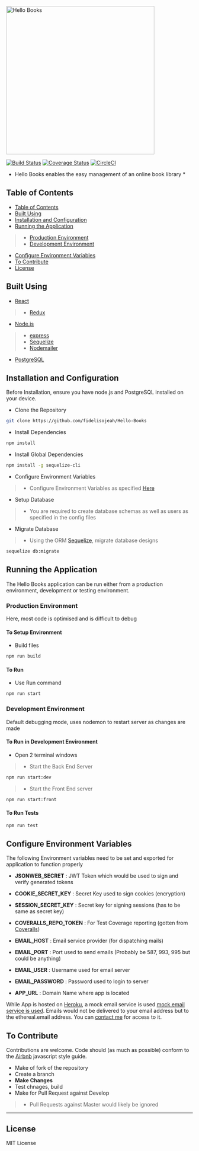 <img alt="Hello Books" src="https://fidelisojeah.github.io/assets/home_books_logo.svg" width="400">

[![Build Status](https://travis-ci.org/fidelisojeah/Hello-Books.svg?branch=develop)](https://travis-ci.org/fidelisojeah/Hello-Books)
[![Coverage Status](https://coveralls.io/repos/github/fidelisojeah/Hello-Books/badge.svg?branch=develop)](https://coveralls.io/github/fidelisojeah/Hello-Books?branch=develop)
[![CircleCI](https://circleci.com/gh/fidelisojeah/Hello-Books.svg?style=svg)](https://circleci.com/gh/fidelisojeah/Hello-Books)

* Hello Books enables the easy management of an online book library *

## Table of Contents

* [Table of Contents](#table-of-contents)
* [Built Using](#built-using)
* [Installation and Configuration](#installation-and-configuration)
* [Running the Application](#running-the-application)
>- [Production Environment](#production-environment)
>- [Development Environment](#development-environment)
* [Configure Environment Variables](#configure-environment-variables)
* [To Contribute](#to-contribute)
* [License](#license)

## Built Using

* [React](https://reactjs.org/)
>- [Redux](<https://redux.js.org/>)

* [Node.js](<https://nodejs.org/en/>)
>- [express](<https://expressjs.com/>)
>- [Sequelize](<https://docs.sequelizejs.com/>)
>- [Nodemailer](<https://nodemailer.com/>)

* [PostgreSQL](<https://www.postgresql.org/>)

## Installation and Configuration

Before Installation, ensure you have node.js and PostgreSQL installed on your device.

* Clone the Repository

```bash
git clone https://github.com/fidelisojeah/Hello-Books
```

* Install Dependencies

```bash
npm install
```

* Install Global Dependencies

```bash
npm install -g sequelize-cli
```

* Configure Environment Variables
>- Configure Environment Variables as specified [Here](#configure-environment-variables)

* Setup Database
>- You are required to create database schemas as well as users as specified in the config files

* Migrate Database
>- Using the ORM [Sequelize](#built-using), migrate database designs

```bash
sequelize db:migrate
```

## Running the Application

The Hello Books application can be run either from a production environment, development or testing environment.

### Production Environment

Here, most code is optimised and is difficult to debug

#### To Setup Environment

* Build files

```bash
npm run build
```

#### To Run

* Use Run command

```bash
npm run start
```

### Development Environment

Default debugging mode, uses nodemon to restart server as changes are made

#### To Run in Development Environment

* Open 2 terminal windows
>- Start the Back End Server

```bash
npm run start:dev
```

>- Start the Front End server

```bash
npm run start:front
```

#### To Run Tests

```bash
npm run test
```

## Configure Environment Variables

The following Environment variables need to be set and exported for application to function properly

* **JSONWEB_SECRET** : JWT Token which would be used to sign and verify generated tokens

* **COOKIE_SECRET_KEY** : Secret Key used to sign cookies (encryption)

* **SESSION_SECRET_KEY** : Secret key for signing sessions (has to be same as secret key)

* **COVERALLS_REPO_TOKEN** : For Test Coverage reporting (gotten from [Coveralls](<https://coveralls.io/>))

* **EMAIL_HOST** : Email service provider (for dispatching mails)

* **EMAIL_PORT** : Port used to send emails (Probably be 587, 993, 995 but could be anything)

* **EMAIL_USER** : Username used for email server

* **EMAIL_PASSWORD** : Password used to login to server

* **APP_URL** : Domain Name where app is located

While App is hosted on [Heroku](<https://fidelishellobooks.herokuapp.com>), a mock email service is used [mock email service is used](<ethereal.email>). Emails would not be delivered to your email address but to the ethereal.email address. You can [contact me](mailto://fidelis.ojeah@andela.com) for access to it.

## To Contribute

Contributions are welcome.
Code should (as much as possible) conform to the [Airbnb](<https://github.com/airbnb/javascript>) javascript style guide.

* Make of fork of the repository
* Create a branch
* **Make Changes**
* Test chnages, build
* Make for Pull Request against Develop
>- Pull Requests against Master would likely be ignored

---

## License

MIT License
